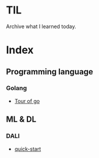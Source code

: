 # TIL
Archive what I learned today.

# Index
## Programming language
### Golang
- [Tour of go](go/tour_of_go/)

## ML & DL
### DALI
- [quick-start](dali/quick-start/)
